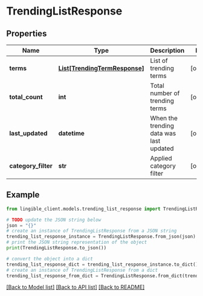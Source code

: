 # TrendingListResponse


## Properties

Name | Type | Description | Notes
------------ | ------------- | ------------- | -------------
**terms** | [**List[TrendingTermResponse]**](TrendingTermResponse.md) | List of trending terms | [optional]
**total_count** | **int** | Total number of trending terms | [optional]
**last_updated** | **datetime** | When the trending data was last updated | [optional]
**category_filter** | **str** | Applied category filter | [optional]

## Example

```python
from lingible_client.models.trending_list_response import TrendingListResponse

# TODO update the JSON string below
json = "{}"
# create an instance of TrendingListResponse from a JSON string
trending_list_response_instance = TrendingListResponse.from_json(json)
# print the JSON string representation of the object
print(TrendingListResponse.to_json())

# convert the object into a dict
trending_list_response_dict = trending_list_response_instance.to_dict()
# create an instance of TrendingListResponse from a dict
trending_list_response_from_dict = TrendingListResponse.from_dict(trending_list_response_dict)
```
[[Back to Model list]](../README.md#documentation-for-models) [[Back to API list]](../README.md#documentation-for-api-endpoints) [[Back to README]](../README.md)

